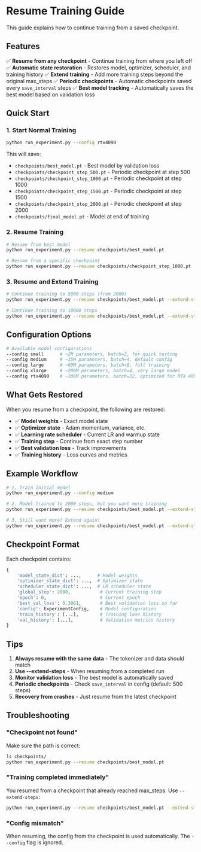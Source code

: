 # Resume Training Guide

This guide explains how to continue training from a saved checkpoint.

## Features

✅ **Resume from any checkpoint** - Continue training from where you left off
✅ **Automatic state restoration** - Restores model, optimizer, scheduler, and training history
✅ **Extend training** - Add more training steps beyond the original max_steps
✅ **Periodic checkpoints** - Automatic checkpoints saved every `save_interval` steps
✅ **Best model tracking** - Automatically saves the best model based on validation loss

## Quick Start

### 1. Start Normal Training
```bash
python run_experiment.py --config rtx4090
```

This will save:
- `checkpoints/best_model.pt` - Best model by validation loss
- `checkpoints/checkpoint_step_500.pt` - Periodic checkpoint at step 500
- `checkpoints/checkpoint_step_1000.pt` - Periodic checkpoint at step 1000
- `checkpoints/checkpoint_step_1500.pt` - Periodic checkpoint at step 1500
- `checkpoints/checkpoint_step_2000.pt` - Periodic checkpoint at step 2000
- `checkpoints/final_model.pt` - Model at end of training

### 2. Resume Training
```bash
# Resume from best model
python run_experiment.py --resume checkpoints/best_model.pt

# Resume from a specific checkpoint
python run_experiment.py --resume checkpoints/checkpoint_step_1000.pt
```

### 3. Resume and Extend Training
```bash
# Continue training to 5000 steps (from 2000)
python run_experiment.py --resume checkpoints/best_model.pt --extend-steps 5000

# Continue training to 10000 steps
python run_experiment.py --resume checkpoints/best_model.pt --extend-steps 10000
```

## Configuration Options

```bash
# Available model configurations
--config small      # ~2M parameters, batch=2, for quick testing
--config medium     # ~15M parameters, batch=4, default config
--config large      # ~60M parameters, batch=8, full training
--config xlarge     # ~200M parameters, batch=4, very large model
--config rtx4090    # ~100M parameters, batch=32, optimized for RTX 4090
```

## What Gets Restored

When you resume from a checkpoint, the following are restored:
- ✅ **Model weights** - Exact model state
- ✅ **Optimizer state** - Adam momentum, variance, etc.
- ✅ **Learning rate scheduler** - Current LR and warmup state
- ✅ **Training step** - Continue from exact step number
- ✅ **Best validation loss** - Track improvements
- ✅ **Training history** - Loss curves and metrics

## Example Workflow

```bash
# 1. Train initial model
python run_experiment.py --config medium

# 2. Model trained to 2000 steps, but you want more training
python run_experiment.py --resume checkpoints/best_model.pt --extend-steps 5000

# 3. Still want more? Extend again!
python run_experiment.py --resume checkpoints/best_model.pt --extend-steps 10000
```

## Checkpoint Format

Each checkpoint contains:
```python
{
    'model_state_dict': ...,      # Model weights
    'optimizer_state_dict': ...,  # Optimizer state
    'scheduler_state_dict': ...,  # LR scheduler state
    'global_step': 2000,           # Current training step
    'epoch': 0,                    # Current epoch
    'best_val_loss': 0.3961,       # Best validation loss so far
    'config': ExperimentConfig,    # Model configuration
    'train_history': [...],        # Training loss history
    'val_history': [...],          # Validation metrics history
}
```

## Tips

1. **Always resume with the same data** - The tokenizer and data should match
2. **Use --extend-steps** - When resuming from a completed run
3. **Monitor validation loss** - The best model is automatically saved
4. **Periodic checkpoints** - Check `save_interval` in config (default: 500 steps)
5. **Recovery from crashes** - Just resume from the latest checkpoint

## Troubleshooting

### "Checkpoint not found"
Make sure the path is correct:
```bash
ls checkpoints/
python run_experiment.py --resume checkpoints/best_model.pt
```

### "Training completed immediately"
You resumed from a checkpoint that already reached max_steps. Use `--extend-steps`:
```bash
python run_experiment.py --resume checkpoints/best_model.pt --extend-steps 5000
```

### "Config mismatch"
When resuming, the config from the checkpoint is used automatically. The `--config` flag is ignored.
